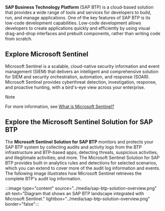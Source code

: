 **SAP Business Technology Platform** (SAP BTP) is a cloud-based solution that provides a wide range of tools and services for developers to build, run, and manage applications. One of the key features of SAP BTP is its low-code development capabilities. Low-code development allows developers to create applications quickly and efficiently by using visual drag-and-drop interfaces and prebuilt components, rather than writing code from scratch.

## Explore Microsoft Sentinel

Microsoft Sentinel is a scalable, cloud-native security information and event management (SIEM) that delivers an intelligent and comprehensive solution for SIEM and security orchestration, automation, and response (SOAR). Microsoft Sentinel provides cyberthreat detection, investigation, response, and proactive hunting, with a bird's-eye view across your enterprise.

> [!NOTE]
>For more information, see [What is Microsoft Sentinel?](/azure/sentinel/overview)

## Explore the Microsoft Sentinel Solution for SAP BTP

The **Microsoft Sentinel Solution for SAP BTP** monitors and protects your SAP BTP system by collecting audits and activity logs from the BTP infrastructure and BTP-based apps; detecting threats, suspicious activities, and illegitimate activities; and more. The Microsoft Sentinel Solution for SAP BTP provides built-in analytics rules and detections for selected scenarios, which you can extend to cover more of the audit log information and events. The following image illustrates how Microsoft Sentinel retrieves the complete BTP's audit log information.

:::image type="content" source="../media/sap-btp-solution-overview.png" alt-text="Diagram that shows an SAP BTP landscape integrated with Microsoft Sentinel." lightbox="../media/sap-btp-solution-overview.png" border="false":::
